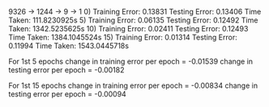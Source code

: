 9326 -> 1244 -> 9 -> 1
0) Training Error: 0.13831      Testing Error: 0.13406  Time Taken: 111.8230925s
5) Training Error: 0.06135      Testing Error: 0.12492  Time Taken: 1342.5235625s
10) Training Error: 0.02411      Testing Error: 0.12493  Time Taken: 1384.1045524s
15) Training Error: 0.01314     Testing Error: 0.11994  Time Taken: 1543.0445718s

For 1st 5 epochs
change in training error per epoch = -0.01539
change in testing error per epoch = -0.00182

For 1st 15 epochs
change in training error per epoch = -0.00834
change in testing error per epoch = -0.00094